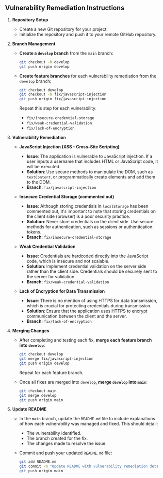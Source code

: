 ## Vulnerability Remediation Instructions

1. **Repository Setup**
   - Create a new Git repository for your project.
   - Initialize the repository and push it to your remote GitHub repository.

2. **Branch Management**
   - **Create a `develop` branch** from the `main` branch:
     ```bash
     git checkout -b develop
     git push origin develop
     ```
   - **Create feature branches** for each vulnerability remediation from the `develop` branch:
     ```bash
     git checkout develop
     git checkout -b fix/javascript-injection
     git push origin fix/javascript-injection
     ```

     Repeat this step for each vulnerability:
     - `fix/insecure-credential-storage`
     - `fix/weak-credential-validation`
     - `fix/lack-of-encryption`

3. **Vulnerability Remediation**

   - **JavaScript Injection (XSS - Cross-Site Scripting)**
     - **Issue**: The application is vulnerable to JavaScript injection. If a user inputs a username that includes HTML or JavaScript code, it will be executed.
     - **Solution**: Use secure methods to manipulate the DOM, such as `textContent`, or programmatically create elements and add them to the DOM.
     - **Branch**: `fix/javascript-injection`

   - **Insecure Credential Storage (commented out)**
     - **Issue**: Although storing credentials in `localStorage` has been commented out, it's important to note that storing credentials on the client side (browser) is a poor security practice.
     - **Solution**: Never store credentials on the client side. Use secure methods for authentication, such as sessions or authentication tokens.
     - **Branch**: `fix/insecure-credential-storage`

   - **Weak Credential Validation**
     - **Issue**: Credentials are hardcoded directly into the JavaScript code, which is insecure and not scalable.
     - **Solution**: Implement credential validation on the server side rather than the client side. Credentials should be securely sent to the server for validation.
     - **Branch**: `fix/weak-credential-validation`

   - **Lack of Encryption for Data Transmission**
     - **Issue**: There is no mention of using HTTPS for data transmission, which is crucial for protecting credentials during transmission.
     - **Solution**: Ensure that the application uses HTTPS to encrypt communication between the client and the server.
     - **Branch**: `fix/lack-of-encryption`

4. **Merging Changes**
   - After completing and testing each fix, **merge each feature branch into `develop`**:
     ```bash
     git checkout develop
     git merge fix/javascript-injection
     git push origin develop
     ```

     Repeat for each feature branch.

   - Once all fixes are merged into `develop`, **merge `develop` into `main`**:
     ```bash
     git checkout main
     git merge develop
     git push origin main
     ```

5. **Update README**
   - In the `main` branch, update the `README.md` file to include explanations of how each vulnerability was managed and fixed. This should detail:
     - The vulnerability identified.
     - The branch created for the fix.
     - The changes made to resolve the issue.

   - Commit and push your updated `README.md` file:
     ```bash
     git add README.md
     git commit -m "Update README with vulnerability remediation details"
     git push origin main
     ```

